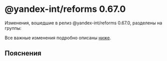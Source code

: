 # @yandex-int/reforms 0.67.0

<!-- ЧЕЛОВЕЧЕСКОЕ ВСТУПЛЕНИЕ -->

Изменения, вошедшие в релиз @yandex-int/reforms 0.67.0, разделены на группы:

Все важные изменения подробно описаны [ниже](#Пояснения).

## Пояснения

